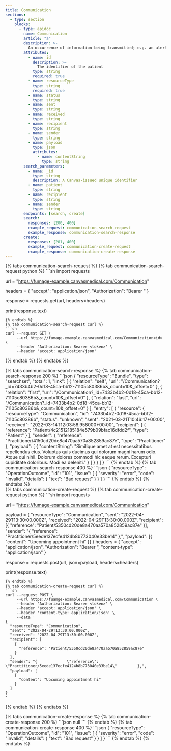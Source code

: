 ```yaml
---
title: Communication
sections:
  - type: section
    blocks:
      - type: apidoc
        name: Communication
        article: "a"
        description: >-
          An occurrence of information being transmitted; e.g. an alert that was sent to a responsible provider, a public health agency that was notified about a reportable condition.
        attributes:
          - name: id
            description: >-
              The identifier of the patient
            type: string
            required: true
          - name: resourceType
            type: string
            required: true
          - name: status
            type: string
          - name: sent
            type: string
          - name: received
            type: string
          - name: recipient
            type: string
          - name: sender
            type: string
          - name: payload
            type: json
            attributes:
              - name: contentString
                type: string
        search_parameters:
          - name: _id
            type: string
            description: A Canvas-issued unique identifier
          - name: patient
            type: string
          - name: recipient
            type: string
          - name: sender
            type: string
        endpoints: [search, create]
        search:
          responses: [200, 400]
          example_request: communication-search-request
          example_response: communication-search-response
        create:
          responses: [201, 400]
          example_request: communication-create-request
          example_response: communication-create-response
---
```

<div id="communication-search-request">
{% tabs communication-search-request %}
{% tab communication-search-request python %}
```sh
import requests

url = "https://fumage-example.canvasmedical.com/Communication<id>"

headers = {
    "accept": "application/json",
    "Authorization": "Bearer <token>"
}

response = requests.get(url, headers=headers)

print(response.text)
```
{% endtab %}
{% tab communication-search-request curl %}
```sh
curl --request GET \
     --url https://fumage-example.canvasmedical.com/Communication<id> \
     --header 'Authorization: Bearer <token>' \
     --header 'accept: application/json'
```
{% endtab %}
{% endtabs %}
</div>

<div id="communication-search-response">
{% tabs communication-search-response %}
{% tab communication-search-response 200 %}
```json
{
    "resourceType": "Bundle",
    "type": "searchset",
    "total": 1,
    "link": [
        {
            "relation": "self",
            "url": "/Communication?_id=7433b4b2-0d18-45ca-bb12-71105c80386b&_count=10&_offset=0"
        },
        {
            "relation": "first",
            "url": "/Communication?_id=7433b4b2-0d18-45ca-bb12-71105c80386b&_count=10&_offset=0"
        },
        {
            "relation": "last",
            "url": "/Communication?_id=7433b4b2-0d18-45ca-bb12-71105c80386b&_count=10&_offset=0"
        }
    ],
    "entry": [
        {
            "resource": {
                "resourceType": "Communication",
                "id": "7433b4b2-0d18-45ca-bb12-71105c80386b",
                "status": "unknown",
                "sent": "2021-03-21T10:46:17+00:00",
                "received": "2022-03-14T12:03:58.958000+00:00",
                "recipient": [
                    {
                        "reference": "Patient/4c21512185184e579b09bfac16dfdd2f",
                        "type": "Patient"
                    }
                ],
                "sender": {
                    "reference": "Practitioner/4150cd20de8a470aa570a852859ac87e",
                    "type": "Practitioner"
                },
                "payload": [
                    {
                        "contentString": "Similique amet at est necessitatibus repellendus eius. Voluptas quis ducimus qui dolorum magni harum odio. Atque qui nihil. Dolorum dolores commodi hic eaque rerum. Excepturi cupiditate doloribus. Modi ea deleniti."
                    }
                ]
            }
        }
    ]
}
```
{% endtab %}
{% tab communication-search-response 400 %}
```json
{
  "resourceType": "OperationOutcome",
  "id": "101",
  "issue": [
    {
      "severity": "error",
      "code": "invalid",
      "details": {
        "text": "Bad request"
      }
    }
  ]
}
```
{% endtab %}
{% endtabs %}
</div>

<div id="communication-create-request">
{% tabs communication-create-request %}
{% tab communication-create-request python %}
```sh
import requests

url = "https://fumage-example.canvasmedical.com/Communication"

payload = {
    "resourceType": "Communication",
    "sent": "2022-04-29T13:30:00.000Z",
    "received": "2022-04-29T13:30:00.000Z",
    "recipient": [{ "reference": "Patient/5350cd20de8a470aa570a852859ac87e" }],
    "sender": "{             \"reference\": \"Practitioner/5eede137ecfe4124b8b773040e33be14\"         },",
    "payload": [{ "content": "Upcoming appointment hi" }]
}
headers = {
    "accept": "application/json",
    "Authorization": "Bearer <token>",
    "content-type": "application/json"
}

response = requests.post(url, json=payload, headers=headers)

print(response.text)
```
{% endtab %}
{% tab communication-create-request curl %}
```sh
curl --request POST \
     --url https://fuamge-example.canvasmedical.com/Communication \
     --header 'Authorization: Bearer <token>' \
     --header 'accept: application/json' \
     --header 'content-type: application/json' \
     --data '
{
  "resourceType": "Communication",
  "sent": "2022-04-29T13:30:00.000Z",
  "received": "2022-04-29T13:30:00.000Z",
  "recipient": [
    {
      "reference": "Patient/5350cd20de8a470aa570a852859ac87e"
    }
  ],
  "sender": "{             \"reference\": \"Practitioner/5eede137ecfe4124b8b773040e33be14\"         },",
  "payload": [
    {
      "content": "Upcoming appointment hi"
    }
  ]
}
'
```
{% endtab %}
{% endtabs %}
</div>

<div id="communication-create-response">
{% tabs communication-create-response %}
{% tab communication-create-response 200 %}
```json
null
```
{% endtab %}
{% tab communication-create-response 400 %}
```json
{
  "resourceType": "OperationOutcome",
  "id": "101",
  "issue": [
    {
      "severity": "error",
      "code": "invalid",
      "details": {
        "text": "Bad request"
      }
    }
  ]
}
```
{% endtab %}
{% endtabs %}
</div>

